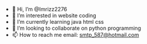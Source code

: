 - 👋 Hi, I’m @Imrizz2276
- 👀 I’m interested in website coding
- 🌱 I’m currently learning java html css
- 💞️ I’m looking to collaborate on python programming
- 📫 How to reach me email: smtp_587@hotmail.com

<!---
Imrizz2276/Imrizz2276 is a ✨ special ✨ repository because its `README.md` (this file) appears on your GitHub profile.
You can click the Preview link to take a look at your changes.
--->
